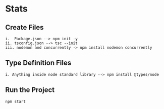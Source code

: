 # Stats

## Create Files

    i.  Package.json --> npm init -y
    ii. tsconfig.json --> tsc --init
    iii. nodemon and concurrently -> npm install nodemon concurrently

## Type Definition Files

    i. Anything inside node standard library --> npm install @types/node

## Run the Project

    npm start
